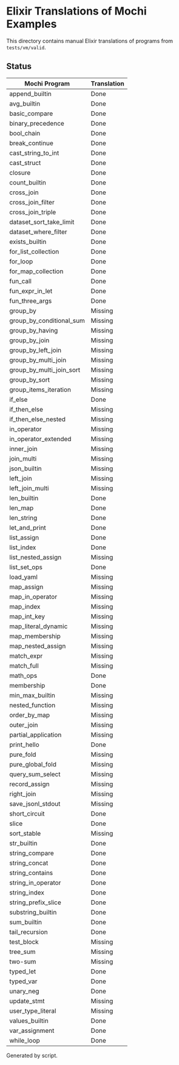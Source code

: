 # Elixir Translations of Mochi Examples

This directory contains manual Elixir translations of programs from `tests/vm/valid`.

## Status

| Mochi Program | Translation |
|---------------|------------|
append_builtin|Done
avg_builtin|Done
basic_compare|Done
binary_precedence|Done
bool_chain|Done
break_continue|Done
cast_string_to_int|Done
cast_struct|Done
closure|Done
count_builtin|Done
cross_join|Done
cross_join_filter|Done
cross_join_triple|Done
dataset_sort_take_limit|Done
dataset_where_filter|Done
exists_builtin|Done
for_list_collection|Done
for_loop|Done
for_map_collection|Done
fun_call|Done
fun_expr_in_let|Done
fun_three_args|Done
group_by|Missing
group_by_conditional_sum|Missing
group_by_having|Missing
group_by_join|Missing
group_by_left_join|Missing
group_by_multi_join|Missing
group_by_multi_join_sort|Missing
group_by_sort|Missing
group_items_iteration|Missing
if_else|Done
if_then_else|Missing
if_then_else_nested|Missing
in_operator|Missing
in_operator_extended|Missing
inner_join|Missing
join_multi|Missing
json_builtin|Missing
left_join|Missing
left_join_multi|Missing
len_builtin|Done
len_map|Done
len_string|Done
let_and_print|Done
list_assign|Done
list_index|Done
list_nested_assign|Missing
list_set_ops|Done
load_yaml|Missing
map_assign|Missing
map_in_operator|Missing
map_index|Missing
map_int_key|Missing
map_literal_dynamic|Missing
map_membership|Missing
map_nested_assign|Missing
match_expr|Missing
match_full|Missing
math_ops|Done
membership|Done
min_max_builtin|Missing
nested_function|Missing
order_by_map|Missing
outer_join|Missing
partial_application|Missing
print_hello|Done
pure_fold|Missing
pure_global_fold|Missing
query_sum_select|Missing
record_assign|Missing
right_join|Missing
save_jsonl_stdout|Missing
short_circuit|Done
slice|Done
sort_stable|Missing
str_builtin|Done
string_compare|Done
string_concat|Done
string_contains|Done
string_in_operator|Done
string_index|Done
string_prefix_slice|Done
substring_builtin|Done
sum_builtin|Done
tail_recursion|Done
test_block|Missing
tree_sum|Missing
two-sum|Missing
typed_let|Done
typed_var|Done
unary_neg|Done
update_stmt|Missing
user_type_literal|Missing
values_builtin|Done
var_assignment|Done
while_loop|Done

Generated by script.
